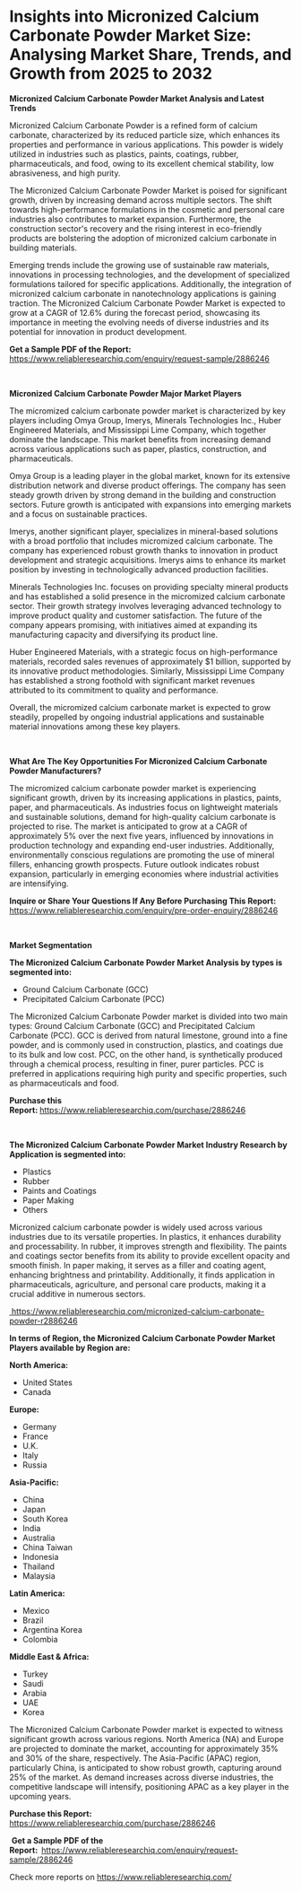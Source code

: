<p><h1>Insights into Micronized Calcium Carbonate Powder Market Size: Analysing Market Share, Trends, and Growth from 2025 to 2032</h1></p><p><strong>Micronized Calcium Carbonate Powder Market Analysis and Latest Trends</strong></p>
<p><p>Micronized Calcium Carbonate Powder is a refined form of calcium carbonate, characterized by its reduced particle size, which enhances its properties and performance in various applications. This powder is widely utilized in industries such as plastics, paints, coatings, rubber, pharmaceuticals, and food, owing to its excellent chemical stability, low abrasiveness, and high purity.</p><p>The Micronized Calcium Carbonate Powder Market is poised for significant growth, driven by increasing demand across multiple sectors. The shift towards high-performance formulations in the cosmetic and personal care industries also contributes to market expansion. Furthermore, the construction sector's recovery and the rising interest in eco-friendly products are bolstering the adoption of micronized calcium carbonate in building materials.</p><p>Emerging trends include the growing use of sustainable raw materials, innovations in processing technologies, and the development of specialized formulations tailored for specific applications. Additionally, the integration of micronized calcium carbonate in nanotechnology applications is gaining traction. The Micronized Calcium Carbonate Powder Market is expected to grow at a CAGR of 12.6% during the forecast period, showcasing its importance in meeting the evolving needs of diverse industries and its potential for innovation in product development.</p></p>
<p><strong>Get a Sample PDF of the Report:&nbsp;</strong> <a href="https://www.reliableresearchiq.com/enquiry/request-sample/2886246?utm_campaign=3193&utm_medium=2&utm_source=Github&utm_content=ia&utm_term=13032025&utm_id=micronized-calcium-carbonate-powder">https://www.reliableresearchiq.com/enquiry/request-sample/2886246</a></p>
<p>&nbsp;</p>
<p><strong>Micronized Calcium Carbonate Powder Major Market Players</strong></p>
<p><p>The micromized calcium carbonate powder market is characterized by key players including Omya Group, Imerys, Minerals Technologies Inc., Huber Engineered Materials, and Mississippi Lime Company, which together dominate the landscape. This market benefits from increasing demand across various applications such as paper, plastics, construction, and pharmaceuticals.</p><p>Omya Group is a leading player in the global market, known for its extensive distribution network and diverse product offerings. The company has seen steady growth driven by strong demand in the building and construction sectors. Future growth is anticipated with expansions into emerging markets and a focus on sustainable practices.</p><p>Imerys, another significant player, specializes in mineral-based solutions with a broad portfolio that includes micromized calcium carbonate. The company has experienced robust growth thanks to innovation in product development and strategic acquisitions. Imerys aims to enhance its market position by investing in technologically advanced production facilities.</p><p>Minerals Technologies Inc. focuses on providing specialty mineral products and has established a solid presence in the micromized calcium carbonate sector. Their growth strategy involves leveraging advanced technology to improve product quality and customer satisfaction. The future of the company appears promising, with initiatives aimed at expanding its manufacturing capacity and diversifying its product line.</p><p>Huber Engineered Materials, with a strategic focus on high-performance materials, recorded sales revenues of approximately $1 billion, supported by its innovative product methodologies. Similarly, Mississippi Lime Company has established a strong foothold with significant market revenues attributed to its commitment to quality and performance.</p><p>Overall, the micromized calcium carbonate market is expected to grow steadily, propelled by ongoing industrial applications and sustainable material innovations among these key players.</p></p>
<p>&nbsp;</p>
<p><strong>What Are The Key Opportunities For Micronized Calcium Carbonate Powder Manufacturers?</strong></p>
<p><p>The micromized calcium carbonate powder market is experiencing significant growth, driven by its increasing applications in plastics, paints, paper, and pharmaceuticals. As industries focus on lightweight materials and sustainable solutions, demand for high-quality calcium carbonate is projected to rise. The market is anticipated to grow at a CAGR of approximately 5% over the next five years, influenced by innovations in production technology and expanding end-user industries. Additionally, environmentally conscious regulations are promoting the use of mineral fillers, enhancing growth prospects. Future outlook indicates robust expansion, particularly in emerging economies where industrial activities are intensifying.</p></p>
<p><strong>Inquire or Share Your Questions If Any Before Purchasing This Report:</strong> <a href="https://www.reliableresearchiq.com/enquiry/pre-order-enquiry/2886246?utm_campaign=3193&utm_medium=2&utm_source=Github&utm_content=ia&utm_term=13032025&utm_id=micronized-calcium-carbonate-powder">https://www.reliableresearchiq.com/enquiry/pre-order-enquiry/2886246</a></p>
<p>&nbsp;</p>
<p><strong>Market Segmentation</strong></p>
<p><strong>The Micronized Calcium Carbonate Powder Market Analysis by types is segmented into:</strong></p>
<p><ul><li>Ground Calcium Carbonate (GCC)</li><li>Precipitated Calcium Carbonate (PCC)</li></ul></p>
<p><p>The Micronized Calcium Carbonate Powder market is divided into two main types: Ground Calcium Carbonate (GCC) and Precipitated Calcium Carbonate (PCC). GCC is derived from natural limestone, ground into a fine powder, and is commonly used in construction, plastics, and coatings due to its bulk and low cost. PCC, on the other hand, is synthetically produced through a chemical process, resulting in finer, purer particles. PCC is preferred in applications requiring high purity and specific properties, such as pharmaceuticals and food.</p></p>
<p><strong>Purchase this Report:&nbsp;</strong><a href="https://www.reliableresearchiq.com/purchase/2886246?utm_campaign=3193&utm_medium=2&utm_source=Github&utm_content=ia&utm_term=13032025&utm_id=micronized-calcium-carbonate-powder">https://www.reliableresearchiq.com/purchase/2886246</a></p>
<p>&nbsp;</p>
<p><strong>The Micronized Calcium Carbonate Powder Market Industry Research by Application is segmented into:</strong></p>
<p><ul><li>Plastics</li><li>Rubber</li><li>Paints and Coatings</li><li>Paper Making</li><li>Others</li></ul></p>
<p><p>Micronized calcium carbonate powder is widely used across various industries due to its versatile properties. In plastics, it enhances durability and processability. In rubber, it improves strength and flexibility. The paints and coatings sector benefits from its ability to provide excellent opacity and smooth finish. In paper making, it serves as a filler and coating agent, enhancing brightness and printability. Additionally, it finds application in pharmaceuticals, agriculture, and personal care products, making it a crucial additive in numerous sectors.</p></p>
<p><a href="https://www.reliableresearchiq.com/micronized-calcium-carbonate-powder-r2886246?utm_campaign=3193&utm_medium=2&utm_source=Github&utm_content=ia&utm_term=13032025&utm_id=micronized-calcium-carbonate-powder">&nbsp;https://www.reliableresearchiq.com/micronized-calcium-carbonate-powder-r2886246</a></p>
<p><strong>In terms of Region, the Micronized Calcium Carbonate Powder Market Players available by Region are:</strong></p>
<p>
    <p> <strong> North America: </strong>
        <ul>
            <li>United States</li>
            <li>Canada</li>
        </ul>
        </p> 
    <p> <strong> Europe: </strong>
        <ul>
            <li>Germany</li>
            <li>France</li>
            <li>U.K.</li>
            <li>Italy</li>
            <li>Russia</li>
        </ul>
        </p> 
    <p> <strong> Asia-Pacific: </strong>
        <ul>
            <li>China</li>
            <li>Japan</li>
            <li>South Korea</li>
            <li>India</li>
            <li>Australia</li>
            <li>China Taiwan</li>
            <li>Indonesia</li>
            <li>Thailand</li>
            <li>Malaysia</li>
        </ul>
        </p> 
    <p> <strong> Latin America: </strong>
        <ul>
            <li>Mexico</li>
            <li>Brazil</li>
            <li>Argentina Korea</li>
            <li>Colombia</li>
        </ul>
        </p> 
    <p> <strong> Middle East & Africa: </strong>
        <ul>
            <li>Turkey</li>
            <li>Saudi</li>
            <li>Arabia</li>
            <li>UAE</li>
            <li>Korea</li>
        </ul>
    </p>
    </p>
<p><p>The Micronized Calcium Carbonate Powder market is expected to witness significant growth across various regions. North America (NA) and Europe are projected to dominate the market, accounting for approximately 35% and 30% of the share, respectively. The Asia-Pacific (APAC) region, particularly China, is anticipated to show robust growth, capturing around 25% of the market. As demand increases across diverse industries, the competitive landscape will intensify, positioning APAC as a key player in the upcoming years.</p></p>
<p><strong>Purchase this Report: </strong><a href="https://www.reliableresearchiq.com/purchase/2886246?utm_campaign=3193&utm_medium=2&utm_source=Github&utm_content=ia&utm_term=13032025&utm_id=micronized-calcium-carbonate-powder">https://www.reliableresearchiq.com/purchase/2886246</a></p>
<p>&nbsp;<strong>Get a Sample PDF of the Report:&nbsp;&nbsp;</strong><a href="https://www.reliableresearchiq.com/enquiry/request-sample/2886246?utm_campaign=3193&utm_medium=2&utm_source=Github&utm_content=ia&utm_term=13032025&utm_id=micronized-calcium-carbonate-powder">https://www.reliableresearchiq.com/enquiry/request-sample/2886246</a></p>
<p><strong></strong></p>
<p>Check more reports on <a href="https://www.reliableresearchiq.com/?utm_campaign=3193&utm_medium=2&utm_source=Github&utm_content=ia&utm_term=13032025&utm_id=micronized-calcium-carbonate-powder">https://www.reliableresearchiq.com/</a></p>